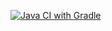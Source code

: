 [![Java CI with Gradle](https://github.com/Galina0109/Selenide2.2/actions/workflows/gradle.yml/badge.svg)](https://github.com/Galina0109/Selenide2.2/actions/workflows/gradle.yml)